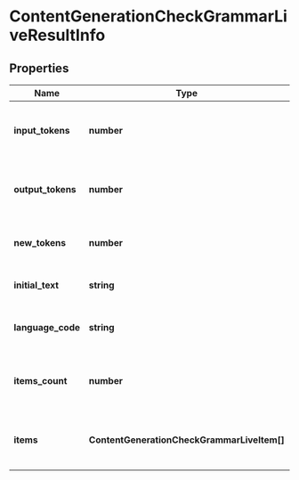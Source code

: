 # ContentGenerationCheckGrammarLiveResultInfo

## Properties

| Name | Type | Description | Notes |
|------------ | ------------- | ------------- | -------------|
**input_tokens** | **number** | number of input tokens in the POST request |[optional]|
**output_tokens** | **number** | number of output tokens in the response |[optional]|
**new_tokens** | **number** | number of new tokens in the response |[optional]|
**initial_text** | **string** | initial text in the POST request |[optional]|
**language_code** | **string** | language code in the POST request |[optional]|
**items_count** | **number** | the number of results returned in the items array |[optional]|
**items** | **ContentGenerationCheckGrammarLiveItem[]** | contains grammar or spelling errors and related data |[optional]|